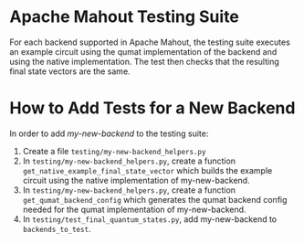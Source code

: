 
<!--
Licensed to the Apache Software Foundation (ASF) under one or more
contributor license agreements.  See the NOTICE file distributed with
this work for additional information regarding copyright ownership.
The ASF licenses this file to You under the Apache License, Version 2.0
(the "License"); you may not use this file except in compliance with
the License.  You may obtain a copy of the License at

    http://www.apache.org/licenses/LICENSE-2.0

Unless required by applicable law or agreed to in writing, software
distributed under the License is distributed on an "AS IS" BASIS,
WITHOUT WARRANTIES OR CONDITIONS OF ANY KIND, either express or implied.
See the License for the specific language governing permissions and
limitations under the License.
-->
Apache Mahout Testing Suite
===========
For each backend supported in Apache Mahout, the testing suite executes an example circuit using the qumat implementation of the backend and using the native implementation. The test then checks that the resulting final state vectors are the same.

# How to Add Tests for a New Backend
In order to add *my-new-backend* to the testing suite:
1.  Create a file `testing/my-new-backend_helpers.py`
2. In `testing/my-new-backend_helpers.py`, create a function `get_native_example_final_state_vector` which builds the example circuit using the native implementation of my-new-backend.
3. In `testing/my-new-backend_helpers.py`, create a function `get_qumat_backend_config` which generates the qumat backend config needed for the qumat implementation of my-new-backend.
4. In `testing/test_final_quantum_states.py`, add my-new-backend to `backends_to_test`.

